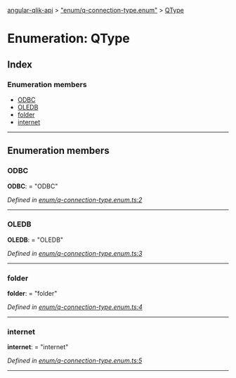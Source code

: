 [angular-qlik-api](../README.md) > ["enum/q-connection-type.enum"](../modules/_enum_q_connection_type_enum_.md) > [QType](../enums/_enum_q_connection_type_enum_.qtype.md)

# Enumeration: QType

## Index

### Enumeration members

* [ODBC](_enum_q_connection_type_enum_.qtype.md#odbc)
* [OLEDB](_enum_q_connection_type_enum_.qtype.md#oledb)
* [folder](_enum_q_connection_type_enum_.qtype.md#folder)
* [internet](_enum_q_connection_type_enum_.qtype.md#internet)

---

## Enumeration members

<a id="odbc"></a>

###  ODBC

**ODBC**:  = "ODBC"

*Defined in [enum/q-connection-type.enum.ts:2](https://github.com/goekaypamuk/angular-qlik-api/blob/be30617/src/enum/q-connection-type.enum.ts#L2)*

___
<a id="oledb"></a>

###  OLEDB

**OLEDB**:  = "OLEDB"

*Defined in [enum/q-connection-type.enum.ts:3](https://github.com/goekaypamuk/angular-qlik-api/blob/be30617/src/enum/q-connection-type.enum.ts#L3)*

___
<a id="folder"></a>

###  folder

**folder**:  = "folder"

*Defined in [enum/q-connection-type.enum.ts:4](https://github.com/goekaypamuk/angular-qlik-api/blob/be30617/src/enum/q-connection-type.enum.ts#L4)*

___
<a id="internet"></a>

###  internet

**internet**:  = "internet"

*Defined in [enum/q-connection-type.enum.ts:5](https://github.com/goekaypamuk/angular-qlik-api/blob/be30617/src/enum/q-connection-type.enum.ts#L5)*

___

